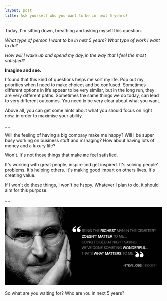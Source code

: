 ```yaml
---
layout: post
title: Ask yourself who you want to be in next 5 years?
---
```

Today, I'm sitting down, breathing and asking myself this question. 

  
_What type of person I want to be in next 5 years? What type of work I want to do?_

_How will I wake up and spend my day, in the way that I feel the most satisfied?_

  
**Imagine and see.**

  
I found that this kind of questions helps me sort my life. Pop out my priorities when I need to make choices and be confused. Sometimes different options in life appear to be very similar, but in the long run, they are very different paths. Sometimes the same things we do today, can lead to very different outcomes. You need to be very clear about what you want.

  
Above all, you can get some hints about what you should focus on right now, in order to maximise your ability.

\_ \_  

  
Will the feeling of having a big company make me happy? Will I be super busy working on business stuff and managing? How about having lots of money and a luxury life?   

Won't. It's not those things that make me feel satisfied.

  
It's working with great people, inspire and get inspired. It's solving people' problems. It's helping others. It's making good impart on others lives. It's creating value.

If I won't do these things, I won't be happy. Whatever I plan to do, it should aim for this purpose.

  
\_ \_

  
  
![](/images/16acebee-6abb-467c-b1ce-664deef8a529/steve-jobs01.jpg)

  
So what are you waiting for? Who are you in next 5 years?